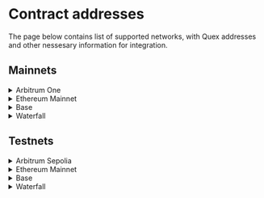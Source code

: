 # Contract addresses

The page below contains list of supported networks, with Quex addresses and other nessesary information for integration.

## Mainnets

<details>
  <summary>Arbitrum One</summary>

| Parameter               | Value                                        |
|-------------------------|----------------------------------------------|
| **Quex Core**           | `0x97076a3c0A414E779f7BEC2Bd196D4FdaADFDB96` |
| **Request Oracle Pool** | `0xE83bB2038F098E7aD40DC03298F4337609E6b0d5` |
| **TD Pubkey**           | `0x91b85e68863b4a58fbb9510a1dd5f0d34aa1e44de1d1eb61d9257df6276bc3da347c4b14599f2428698465a1a9fa104e959dca2183717b75e8700bc760f46f6d`                                         |

</details>

<details>
  <summary>Ethereum Mainnet</summary>

| Parameter               | Value                                        |
|-------------------------|----------------------------------------------|
| **Quex Core**           | `0x97076a3c0A414E779f7BEC2Bd196D4FdaADFDB96` |
| **Request Oracle Pool** | `0xE83bB2038F098E7aD40DC03298F4337609E6b0d5` |
| **TD Pubkey**           | `0x91b85e68863b4a58fbb9510a1dd5f0d34aa1e44de1d1eb61d9257df6276bc3da347c4b14599f2428698465a1a9fa104e959dca2183717b75e8700bc760f46f6d` |

</details>

<details>
  <summary>Base</summary>

| Parameter               | Value                                        |
|-------------------------|----------------------------------------------|
| **Quex Core**           | `0x97076a3c0A414E779f7BEC2Bd196D4FdaADFDB96` |
| **Request Oracle Pool** | `0xE83bB2038F098E7aD40DC03298F4337609E6b0d5` |
| **TD Pubkey**           | `0x91b85e68863b4a58fbb9510a1dd5f0d34aa1e44de1d1eb61d9257df6276bc3da347c4b14599f2428698465a1a9fa104e959dca2183717b75e8700bc760f46f6d` |

</details>

<details>
  <summary>Waterfall</summary>

| Parameter               | Value                                        |
|-------------------------|----------------------------------------------|
| **Quex Core**           | `0x97076a3c0A414E779f7BEC2Bd196D4FdaADFDB96` |
| **Request Oracle Pool** | `0xE83bB2038F098E7aD40DC03298F4337609E6b0d5` |
| **TD Pubkey**           | `0x91b85e68863b4a58fbb9510a1dd5f0d34aa1e44de1d1eb61d9257df6276bc3da347c4b14599f2428698465a1a9fa104e959dca2183717b75e8700bc760f46f6d` |

Chainlink-style adapters for push-based price feeds:

| Address                                               | Pair      |
|-------------------------------------------------------|-----------|
| `0x27c3971Faf6F9aAc383Ad6DBA32ecB424C052Aab`          | WATER/USD |
|  `0x73fF5727D35C50DB4eA4D5Da1e1f5d17a6A2d680` | BTC/USD   |
| `0x4271040Ed906a7D15bec845BCEdcF9f37f74255b` | ETH/USD   |
| `0x302f5E7D1266d9139E7ee013C16d3EAF154F4284` | USDT/USD  |
| `0x82A910F684aFdd6C6bc46fBfA9B02AA79a0ca9C8` | USDC/USD  |
| `0x34A1A3A2BEa53F4A6fab1E5c357c6ED2F246b79E` | POL/USD   |

</details>



## Testnets

<details>
  <summary>Arbitrum Sepolia</summary>

| Parameter               | Value                                        |
|-------------------------|----------------------------------------------|
| **Quex Core**           | `0x97076a3c0A414E779f7BEC2Bd196D4FdaADFDB96` |
| **Request Oracle Pool** | `0xE83bB2038F098E7aD40DC03298F4337609E6b0d5` |
| **TD Pubkey**           | `0x4af5d1d8db254edb79ead159a57d4c0102209a123f3eb27a74f9b5221edf4ae38dfddf5005c5f35cd35e4726d7044de1152ecd4393ab507f1fa4ad60132b0d67`                                         |

</details>

<details>
  <summary>Ethereum Mainnet</summary>

| Parameter               | Value                                        |
|-------------------------|----------------------------------------------|
| **Quex Core**           | `0x97076a3c0A414E779f7BEC2Bd196D4FdaADFDB96` |
| **Request Oracle Pool** | `0xE83bB2038F098E7aD40DC03298F4337609E6b0d5` |
| **TD Pubkey**           | `0x4af5d1d8db254edb79ead159a57d4c0102209a123f3eb27a74f9b5221edf4ae38dfddf5005c5f35cd35e4726d7044de1152ecd4393ab507f1fa4ad60132b0d67` |

</details>

<details>
  <summary>Base</summary>

| Parameter               | Value                                        |
|-------------------------|----------------------------------------------|
| **Quex Core**           | `0x97076a3c0A414E779f7BEC2Bd196D4FdaADFDB96` |
| **Request Oracle Pool** | `0xE83bB2038F098E7aD40DC03298F4337609E6b0d5` |
| **TD Pubkey**           | `0x4af5d1d8db254edb79ead159a57d4c0102209a123f3eb27a74f9b5221edf4ae38dfddf5005c5f35cd35e4726d7044de1152ecd4393ab507f1fa4ad60132b0d67` |

</details>

<details>
  <summary>Waterfall</summary>

| Parameter               | Value                                        |
|-------------------------|----------------------------------------------|
| **Quex Core**           | `0x97076a3c0A414E779f7BEC2Bd196D4FdaADFDB96` |
| **Request Oracle Pool** | `0xE83bB2038F098E7aD40DC03298F4337609E6b0d5` |
| **TD Pubkey**           | `0x4af5d1d8db254edb79ead159a57d4c0102209a123f3eb27a74f9b5221edf4ae38dfddf5005c5f35cd35e4726d7044de1152ecd4393ab507f1fa4ad60132b0d67` |

Chainlink-style adapters for push-based price feeds:

| Address                                               | Pair      |
|-------------------------------------------------------|-----------|
| `0xe9f52820A10794BFD5274350803772e1a8cCe165`          | WATER/USD |
|  `0xe33c2E76AC12509fEE2a9D148CAf93fd709d7902` | BTC/USD   |
| `0x455d1E968057Aa328586Fb6685C8c0092dB0b8e1` | ETH/USD   |
| `0xB464624B2Cca44D4e8AF896f03Ff1Fc66197255D` | USDT/USD  |
| `0x7c1f2b5adE0ee7B03f5329E665Df01Fe1045b64e` | USDC/USD  |
| `0x493022F2696D8579a2593C43feE0DAC9008d1c67` | POL/USD   |

</details>
